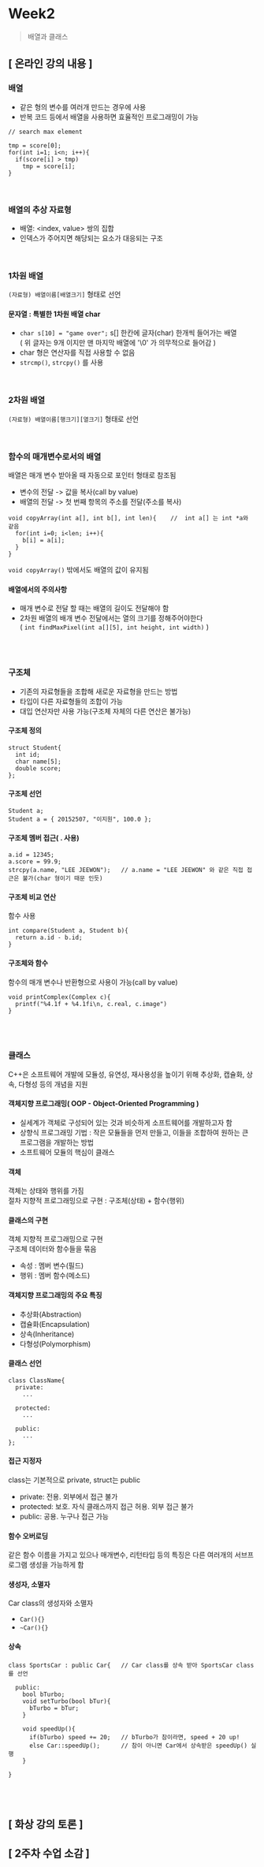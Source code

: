 # Week2
> 배열과 클래스

## [ 온라인 강의 내용 ]
### 배열
+ 같은 형의 변수를 여러개 만드는 경우에 사용
+ 반복 코드 등에서 배열을 사용하면 효율적인 프로그래밍이 가능
```
// search max element

tmp = score[0];
for(int i=1; i<n; i++){
  if(score[i] > tmp)
    tmp = score[i];
}
```
<br/>

### 배열의 추상 자료형
+ 배열: <index, value> 쌍의 집합
+ 인덱스가 주어지면 해당되는 요소가 대응되는 구조

<br/>

### 1차원 배열
`(자료형) 배열이름[배열크기]` 형태로 선언

#### 문자열 : 특별한 1차원 배열 char
+ `char s[10] = "game over";` s[] 한칸에 글자(char) 한개씩 들어가는 배열</br>
  ( 위 글자는 9개 이지만 맨 마지막 배열에 '\0' 가 의무적으로 들어감 )
+ char 형은 연산자를 직접 사용할 수 없음
+ `strcmp()`, `strcpy()` 를 사용

<br/>

### 2차원 배열
`(자료형) 배열이름[행크기][열크기]` 형태로 선언

<br/>

### 함수의 매개변수로서의 배열
배열은 매개 변수 받아올 때 자동으로 포인터 형태로 참조됨
+ 변수의 전달 -> 값을 복사(call by value)
+ 배열의 전달 -> 첫 번째 항목의 주소를 전달(주소를 복사)
```
void copyArray(int a[], int b[], int len){    //  int a[] 는 int *a와 같음
  for(int i=0; i<len; i++){
    b[i] = a[i];
  }
}
```
`void copyArray()` 밖에서도 배열의 값이 유지됨

#### 배열에서의 주의사항
+ 매개 변수로 전달 할 때는 배열의 길이도 전달해야 함
+ 2차원 배열의 배개 변수 전달에서는 열의 크기를 정해주어야한다<br/>
  ( `int findMaxPixel(int a[][5], int height, int width)` )

</br>
</br>

### 구조체
+ 기존의 자료형들을 조합해 새로운 자료형을 만드는 방법
+ 타입이 다른 자료형들의 조합이 가능
+ 대입 연산자만 사용 가능(구조체 자체의 다른 연산은 불가능)

#### 구조체 정의
```
struct Student{
  int id;
  char name[5];
  double score;
};
```

#### 구조체 선언
```
Student a;
Student a = { 20152507, "이지원", 100.0 };
```

#### 구조체 멤버 접근( . 사용)
```
a.id = 12345;
a.score = 99.9;
strcpy(a.name, "LEE JEEWON");   // a.name = "LEE JEEWON" 와 같은 직접 접근은 불가(char 형이기 때문 인듯)
```

#### 구조체 비교 연산
함수 사용
```
int compare(Student a, Student b){
  return a.id - b.id;
}
```

#### 구조체와 함수
함수의 매개 변수나 반환형으로 사용이 가능(call by value)
```
void printComplex(Complex c){
  printf("%4.1f + %4.1fi\n, c.real, c.image")
}
```

<br/>
<br/>

### 클래스
C++은 소프트웨어 개발에 모듈성, 유연성, 재사용성을 높이기 위해 추상화, 캡슐화, 상속, 다형성 등의 개념을 지원

#### 객체지향 프로그래밍( OOP - Object-Oriented Programming )
+ 실세계가 객체로 구성되어 있는 것과 비슷하게 소프트웨어를 개발하고자 함
+ 상향식 프로그래밍 기법 : 작은 모듈들을 먼저 만들고, 이들을 조합하여 원하는 큰 프로그램을 개발하는 방법
+ 소프트웨어 모듈의 핵심이 클래스

#### 객체
객체는 상태와 행위를 가짐<br/>
절차 지향적 프로그래밍으로 구현 : 구조체(상태) + 함수(행위)

#### 클래스의 구현
객체 지향적 프로그래밍으로 구현<br/>
구조체 데이터와 함수들을 묶음
+ 속성 : 멤버 변수(필드)
+ 행위 : 멤버 함수(메소드)

#### 객체지향 프로그래밍의 주요 특징
+ 추상화(Abstraction)
+ 캡슐화(Encapsulation)
+ 상속(Inheritance)
+ 다형성(Polymorphism)

#### 클래스 선언
```
class ClassName{
  private:
    ...
    
  protected:
    ...
  
  public:
    ...
};
```

#### 접근 지정자
class는 기본적으로 private, struct는 public
+ private: 전용. 외부에서 접근 불가
+ protected: 보호. 자식 클래스까지 접근 허용. 외부 접근 불가
+ public: 공용. 누구나 접근 가능

#### 함수 오버로딩
같은 함수 이름을 가지고 있으나 매개변수, 리턴타입 등의 특징은 다른 여러개의 서브프로그램 생성을 가능하게 함

#### 생성자, 소멸자
Car class의 생성자와 소멸자
+ `Car(){}`
+ `~Car(){}`

#### 상속
```
class SportsCar : public Car{   // Car class를 상속 받아 SportsCar class를 선언

  public:
    bool bTurbo;
    void setTurbo(bool bTur){
      bTurbo = bTur;
    }
    
    void speedUp(){
      if(bTurbo) speed += 20;   // bTurbo가 참이라면, speed + 20 up!
      else Car::speedUp();      // 참이 아니면 Car에서 상속받은 speedUp() 실행
    }

}
```

<br/>
<br/>

## [ 화상 강의 토론 ]


## [ 2주차 수업 소감 ]
